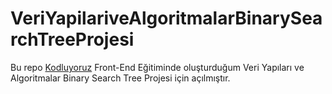 ﻿# VeriYapilariveAlgoritmalarBinarySearchTreeProjesi
 Bu repo [Kodluyoruz](https://www.kodluyoruz.org) Front-End Eğitiminde oluşturduğum  Veri Yapıları ve Algoritmalar Binary Search Tree Projesi için açılmıştır.
